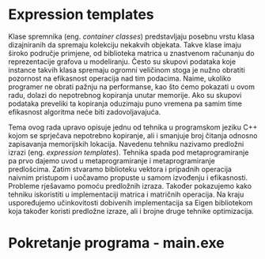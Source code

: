 # Expression templates

Klase spremnika (eng. *container classes*) predstavljaju posebnu vrstu klasa dizajniranih da spremaju kolekciju nekakvih objekata. Takve klase imaju široko područje primjene, od biblioteka matrica u znastvenom računanju do reprezentacije grafova u modeliranju. Često su skupovi podataka koje instance takvih klasa spremaju ogromni veličinom stoga je nužno obratiti pozornost na efikasnost operacija nad tim podacima. Naime, ukoliko programer ne obrati pažnju na performanse, kao što ćemo pokazati u ovom radu, dolazi do nepotrebnog kopiranja unutar memorije. Ako su skupovi podataka preveliki ta kopiranja oduzimaju puno vremena pa samim time efikasnost algoritma neće biti zadovoljavajuća. 

Tema ovog rada upravo opisuje jednu od tehnika u programskom jeziku C++ kojom se sprječava nepotrebno kopiranje, ali i smanjuje broj čitanja odnosno zapisavanja memorijskih lokacija. Navedenu tehniku nazivamo predložni izrazi (eng. *expression templates*). Tehnika spada pod metaprogramiranje pa prvo dajemo uvod u metaprogramiranje i metaprogramiranje predlošcima. Zatim stvaramo biblioteku vektora i pripadnih operacija naivnim pristupom i uočavamo propuste u samom izvođenju i efikasnosti. Probleme rješavamo pomoću predložnih izraza. Također pokazujemo kako tehniku iskoristiti u implementaciji matrica i matričnih operacija. Na kraju uspoređujemo učinkovitosti dobivenih implementacija sa Eigen bibliotekom koja također koristi predložne izraze, ali i brojne druge tehnike optimizacija.

# Pokretanje programa - main.exe
